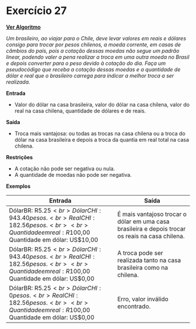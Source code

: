 # Exercício 27

[**Ver Algoritmo**](Algoritmo27.md)

*Um brasileiro, ao viajar para o Chile, deve levar valores em reais e dólares consigo para trocar por pesos chilenos, a moeda corrente, em casas de câmbios do país, pois a cotação dessas moedas não segue um padrão linear, podendo valer a pena realizar a troca em uma outra moeda no Brasil e depois converter para o peso devido à cotação do dia. Faça um pseudocódigo que receba a cotação dessas moedas e a quantidade de dólar e real que o brasileiro carrega para indicar a melhor troca a ser realizada.*

**Entrada**
- Valor do dólar na casa brasileira, valor do dólar na casa chilena, valor do real na casa chilena, quantidade de dólares e de reais.

**Saída**
- Troca mais vantajosa: ou todas as trocas na casa chilena ou a troca do dólar na casa brasileira e depois a troca da quantia em real total na casa chilena.

**Restrições**
- A cotação não pode ser negativa ou nula.
- A quantidade de moedas não pode ser negativa.

**Exemplos**

| Entrada                                             | Saída                                        |
| ----------------------------------------------------| ---------------------------------------------|
| DólarBR: R$5.25<br>DólarCHI: 943.40 pesos.<br>RealCHI: 182.56 pesos.<br><br>Quantidade em real: R$100,00<br>Quantidade em dólar: US$10,00 | É mais vantajoso trocar o dólar em uma casa brasileira e depois trocar os reais na casa chilena. |
| DólarBR: R$5.25<br>DólarCHI: 943.40 pesos.<br>RealCHI: 182.56 pesos.<br><br>Quantidade em real: R$100,00<br>Quantidade em dólar: US$0,00  | A troca pode ser realizada tanto na casa brasileira como na chilena. |
| DólarBR: R$5.25<br>DólarCHI: 0 pesos.<br>RealCHI: 182.56 pesos.<br><br> Quantidade em real: R$100,00<br>Quantidade em dólar: US$0,00 | Erro, valor inválido encontrado.              |
